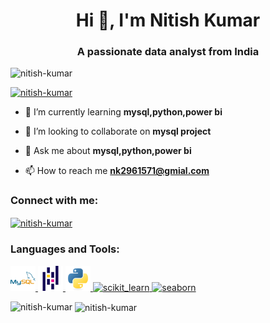 <h1 align="center">Hi 👋, I'm Nitish Kumar</h1>
<h3 align="center">A passionate data analyst from India</h3>

<p align="left"> <img src="https://komarev.com/ghpvc/?username=nitish-kumar&label=Profile%20views&color=0e75b6&style=flat" alt="nitish-kumar" /> </p>

<p align="left"> <a href="https://github.com/ryo-ma/github-profile-trophy"><img src="https://github-profile-trophy.vercel.app/?username=nitish-kumar" alt="nitish-kumar" /></a> </p>

- 🌱 I’m currently learning **mysql,python,power bi**

- 👯 I’m looking to collaborate on **mysql project**

- 💬 Ask me about **mysql,python,power bi**

- 📫 How to reach me **nk2961571@gmial.com**

<h3 align="left">Connect with me:</h3>
<p align="left">
<a href="https://linkedin.com/in/nitish-kumars" target="blank"><img align="center" src="https://raw.githubusercontent.com/rahuldkjain/github-profile-readme-generator/master/src/images/icons/Social/linked-in-alt.svg" alt="nitish-kumar" height="30" width="40" /></a>
</p>

<h3 align="left">Languages and Tools:</h3>
<p align="left"> <a href="https://www.mysql.com/" target="_blank" rel="noreferrer"> <img src="https://raw.githubusercontent.com/devicons/devicon/master/icons/mysql/mysql-original-wordmark.svg" alt="mysql" width="40" height="40"/> </a> <a href="https://pandas.pydata.org/" target="_blank" rel="noreferrer"> <img src="https://raw.githubusercontent.com/devicons/devicon/2ae2a900d2f041da66e950e4d48052658d850630/icons/pandas/pandas-original.svg" alt="pandas" width="40" height="40"/> </a> <a href="https://www.python.org" target="_blank" rel="noreferrer"> <img src="https://raw.githubusercontent.com/devicons/devicon/master/icons/python/python-original.svg" alt="python" width="40" height="40"/> </a> <a href="https://scikit-learn.org/" target="_blank" rel="noreferrer"> <img src="https://upload.wikimedia.org/wikipedia/commons/0/05/Scikit_learn_logo_small.svg" alt="scikit_learn" width="40" height="40"/> </a> <a href="https://seaborn.pydata.org/" target="_blank" rel="noreferrer"> <img src="https://seaborn.pydata.org/_images/logo-mark-lightbg.svg" alt="seaborn" width="40" height="40"/> </a> </p>

<p><img align="left" src="https://github-readme-stats.vercel.app/api/top-langs?username=nitish-kumar&show_icons=true&locale=en&layout=compact" alt="nitish-kumar" /></p>

<p>&nbsp;<img align="center" src="https://github-readme-stats.vercel.app/api?username=nitish-kumar&show_icons=true&locale=en" alt="nitish-kumar" /></p>
